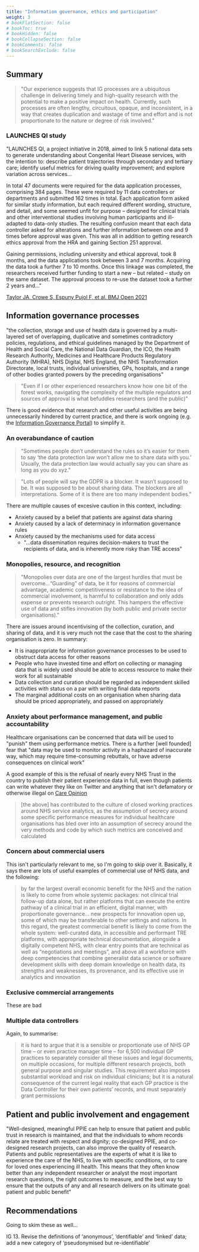 ```yaml
---
title: "Information governance, ethics and participation"
weight: 3
# bookFlatSection: false
# bookToc: true
# bookHidden: false
# bookCollapseSection: false
# bookComments: false
# bookSearchExclude: false
---
```


## Summary

> "Our experience suggests that IG processes are a ubiquitous challenge in delivering timely and high-quality research with the potential to make a positive impact on health. Currently, such processes are often lengthy, circuitous, opaque, and inconsistent, in a way that creates duplication and wastage of time and effort and is not proportionate to the nature or degree of risk involved."

### LAUNCHES QI study

"LAUNCHES QI, a project initiative in 2018, aimed to link 5 national data sets to generate understanding about Congenital Heart Disease services, with the intention to: describe patient trajectories through secondary and tertiary care; identify useful metrics for driving quality improvement; and explore variation across services...

In total 47 documents were required for the data application processes, comprising 384 pages. These were required by 11 data controllers or departments and submitted 162 times in total. Each application form asked for similar study information, but each required different wording, structure, and detail, and some seemed unfit for purpose – designed for clinical trials and other interventional studies involving human participants and ill-adapted to data-only studies. The resulting confusion meant that each data controller asked for alterations and further information between one and 9 times before approval was given. This was all in addition to getting research ethics approval from the HRA and gaining Section 251 approval.

Gaining permissions, including university and ethical approval, took 8 months, and the data applications took between 3 and 7 months. Acquiring the data took a further 7 to 10 months. Once this linkage was completed, the researchers received further funding to start a new – but related – study on the same dataset. The approval process to re-use the dataset took a further 2 years and..."

[Taylor JA, Crowe S, Espuny Pujol F, et al. BMJ Open 2021](https://bmjopen.bmj.com/content/bmjopen/11/8/e047575.full.pdf)

## Information governance processes

"the collection, storage and use of health data is governed by a multi-layered set of overlapping, duplicative and sometimes contradictory policies, regulations, and ethical guidelines managed by the Department of Health and Social Care, the National Data Guardian, the ICO, the Health Research Authority, Medicines and Healthcare Products Regulatory Authority (MHRA), NHS Digital, NHS England, the NHS Transformation Directorate, local trusts, individual universities, GPs, hospitals, and a range of other bodies granted powers by the preceding organisations"

> "Even if I or other experienced researchers know how one bit of the forest works, navigating the complexity of the multiple regulators and sources of approval is what befuddles researchers (and the public)"

There is good evidence that research and other useful activities are being unnecessarily hindered by current practice, and there is work ongoing (e.g. the [Information Governance Portal](https://www.nhsx.nhs.uk/information-governance/guidance/)) to simplify it.

### An overabundance of caution

> "Sometimes people don’t understand the rules so it’s easier for them to say ‘the data protection law won’t allow me to share data with you.’ Usually, the data protection law would actually say you can share as long as you do xyz."

> "Lots of people will say the GDPR is a blocker. It wasn’t supposed to be. It was supposed to be about sharing data. The blockers are all interpretations. Some of it is there are too many independent bodies."

There are multiple causes of excesive caution in this context, including:

* Anxiety caused by a belief that patients are against data sharing
* Anxiety caused by a lack of determinacy in information governance rules
* Anxiety caused by the mechanisms used for data access
    * "...data dissemination requires decision-makers to trust the recipients of data, and is inherently more risky than TRE access"

### Monopolies, resource, and recognition

> "Monopolies over data are one of the largest hurdles that must be overcome…“Guarding” of data, be it for reasons of commercial advantage, academic competitiveness or resistance to the idea of commercial involvement, is harmful to collaboration and only adds expense or prevents research outright. This hampers the effective use of data and stifles innovation (by both public and private sector organisations)."

There are issues around incentivising of the collection, curation, and sharing of data, and it is very much not the case that the cost to the sharing organisation is zero. In summary:

* It is inappropriate for information governance processes to be used to obstruct data access for other reasons
* People who have invested time and effort on collecting or managing data that is widely used should be able to access resource to make their work for all sustainable
* Data collection and curation should be regarded as independent skilled activities with status on a par with writing final data reports
* The marginal additional costs on an organisation when sharing data should be priced appropriately, and passed on appropriately

### Anxiety about performance management, and public accountability

Healthcare organisations can be concerned that data will be used to "punish" them using performance metrics. There is a further [well founded] fear that "data may be used to monitor activity in a haphazard of inaccurate way, which may require time-consuming rebuttals, or have adverse consequences on clinical work"

A good example of this is the refusal of nearly every NHS Trust in the country to publish their patient experience data in full, even though patients can write whatever they like on Twitter and anything that isn't defamatory or otherwise illegal on [Care Opinion](https://www.careopinion.org.uk/)

> [the above] has contributed to the culture of closed working practices around NHS service analytics, as the assumption of secrecy around some specific performance measures for individual healthcare organisations has bled over into an assumption of secrecy around the very methods and code by which such metrics are conceived and calculated

### Concern about commercial users

This isn't particularly relevant to me, so I'm going to skip over it. Basically, it says there are lots of useful examples of commercial use of NHS data, and the following:

> by far the largest overall economic benefit for the NHS and the nation is likely to come from whole systemic packages: not clinical trial follow-up data alone, but rather platforms that can execute the entire pathway of a clinical trial in an efficient, digital manner, with proportionate governance... new prospects for innovation open up, some of which may be transferable to other settings and nations. In this regard, the greatest commercial benefit is likely to come from the whole system: well-curated data, in accessible and performant TRE platforms, with appropriate technical documentation, alongside a digitally competent NHS, with clear entry points that are technical as well as “negotiations and meetings”, and above all a workforce with deep competencies that combine generalist data science or software development skills with deep domain knowledge on health data, its strengths and weaknesses, its provenance, and its effective use in analytics and innovation

### Exclusive commercial arrangements

These are bad

### Multiple data controllers

Again, to summarise:

> it is hard to argue that it is a sensible or proportionate use of NHS GP time – or even practice manager time – for 6,500 individual GP practices to separately consider all these issues and legal documents, on multiple occasions, for multiple different research projects, both general purpose and singular studies. This requirement also imposes substantial workload and risk on individual clinicians; but it is a natural consequence of the current legal reality that each GP practice is the Data Controller for their own patients’ records, and must separately grant permissions

## Patient and public involvement and engagement

"Well-designed, meaningful PPIE can help to ensure that patient and public trust in research is maintained, and that the individuals to whom records relate are treated with respect and dignity; co-designed PPIE, and co-designed research projects, can also improve the quality of research. Patients and public representatives are the experts of what it is like to experience the care of the NHS, to live with specific conditions, or to care for loved ones experiencing ill health. This means that they often know better than any independent researcher or analyst the most important research questions, the right outcomes to measure, and the best way to ensure that the outputs of any and all research delivers on its ultimate goal: patient and public benefit"

## Recommendations

Going to skim these as well...

IG 13. Revise the definitions of ‘anonymous’, ‘dentifiable’ and ‘linked’ data; add a new category of ‘pseudonymised but re-identifiable’